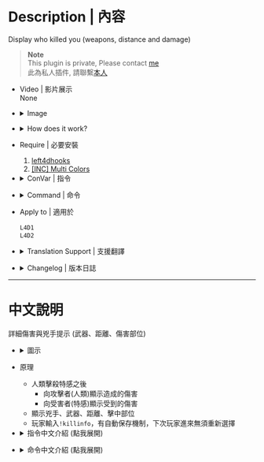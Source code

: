 # Description | 內容
Display who killed you (weapons, distance and damage)

> __Note__ <br/>
This plugin is private, Please contact [me](https://github.com/fbef0102/Game-Private_Plugin#私人插件列表-private-plugins-list)<br/>
此為私人插件, 請聯繫[本人](https://github.com/fbef0102/Game-Private_Plugin#私人插件列表-private-plugins-list)

* Video | 影片展示
<br>None

* <details><summary>Image</summary>

    <br/>![l4d_who_kill_you_1](image/l4d_who_kill_you_1.jpg)
    <br/>![l4d_who_kill_you_2](image/l4d_who_kill_you_2.gif)
    <br/>![l4d_who_kill_you_3](image/l4d_who_kill_you_3.gif)
    <br/>![l4d_who_kill_you_4](image/l4d_who_kill_you_4.jpg)
</details>

* <details><summary>How does it work?</summary>

    * After Survivor Killed Special Infected
        * Display damage done to attacker
        * Display damage received to victim
    * Display murder name、weapon、distance、hit group
    * Type ```!killinfo```, Save settings with cookie. Player will have same settings if rejoin server next time.
</details>

* Require | 必要安裝
    1. [left4dhooks](https://forums.alliedmods.net/showthread.php?t=321696)
    2. [[INC] Multi Colors](https://github.com/fbef0102/L4D1_2-Plugins/releases/tag/Multi-Colors)

* <details><summary>ConVar | 指令</summary>

    * cfg/sourcemod/l4d_who_kill_you.cfg
        ```php
        // 0=Plugin off, 1=Plugin on.
        l4d_who_kill_you_enable "1"

        // If 1, display damage kill info to survivor(attacker) when kill SI
        l4d_who_kill_you_display_to_survivor "1"

        // If 1, display damage kill info to infected(victim) when get killed
        l4d_who_kill_you_display_to_infeced "1"

        // (L4D2) Display damage kill info on which zombie class death, 1=Smoker, 2=Boomer, 4=Hunter, 8=Spitter, 16=Jockey, 32=Charger, 64=Tank (0=None, 127=All)
        l4d_who_kill_you_infected_flag "127"

        // (L4D1) Display damage kill info on which zombie class death, 1=Smoker, 2=Boomer, 4=Hunter, 8=Tank (0=None, 15=All)
        l4d_who_kill_you_infected_flag "15"

        // How long damage kill info menu stay?
        l4d_who_kill_you_menu_time "10"

        // If 1, display damage to survivor(attacker) and infected(victim) when hurt everytime
        // For test
        l4d_who_kill_you_display_hurt "0"
        ```
</details>

* <details><summary>Command | 命令</summary>
    
    * **Open menu for kill damage info**
        ```php
        sm_killinfo
        ```
</details>

* Apply to | 適用於
    ```
    L4D1
    L4D2
    ```

* <details><summary>Translation Support | 支援翻譯</summary>

    ```
    English
    繁體中文
    简体中文
    ```
</details>

* <details><summary>Changelog | 版本日誌</summary>

    * v1.1 (2024-8-29)
        * Update cvars
        * Update translation

    * v1.0 (2024-3-9)
        * Initial Release
</details>

- - - -
# 中文說明
詳細傷害與兇手提示 (武器、距離、傷害部位)

* <details><summary>圖示</summary>

    <br/>![zho/l4d_who_kill_you_1](image/zho/l4d_who_kill_you_1.jpg)
    <br/>![zho/l4d_who_kill_you_2](image/zho/l4d_who_kill_you_2.gif)
    <br/>![zho/l4d_who_kill_you_3](image/zho/l4d_who_kill_you_3.gif)
    <br/>![zho/l4d_who_kill_you_4](image/zho/l4d_who_kill_you_4.jpg)
</details>

* 原理
    * 人類擊殺特感之後
        * 向攻擊者(人類)顯示造成的傷害
        * 向受害者(特感)顯示受到的傷害
    * 顯示兇手、武器、距離、擊中部位
    * 玩家輸入```!killinfo```，有自動保存機制，下次玩家進來無須重新選擇

* <details><summary>指令中文介紹 (點我展開)</summary>

    * cfg/sourcemod/l4d_who_kill_you.cfg
        ```php
        // 0=關閉插件, 1=啟動插件
        l4d_who_kill_you_enable "1"

        // 為1時，向攻擊者(人類)顯示造成的詳細傷害
        l4d_who_kill_you_display_to_survivor "1"

        // 為1時，向受害者(特感)顯示受到的詳細傷害
        l4d_who_kill_you_display_to_infeced "1"

        // (L4D2) 哪種特感死亡時顯示詳細傷害, 1=Smoker, 2=Boomer, 4=Hunter, 8=Spitter, 16=Jockey, 32=Charger, 64=Tank (0=沒有, 127=全部)
        l4d_who_kill_you_infected_flag "127"

        // (L4D1) 哪種特感死亡時顯示詳細傷害, 1=Smoker, 2=Boomer, 4=Hunter, 8=Tank (0=沒有, 15=全部)
        l4d_who_kill_you_infected_flag "15"

        // 詳細傷害介面停留顯示多久? (秒)
        l4d_who_kill_you_menu_time "10"

        // 為1時，每次當特感受傷時，向攻擊者(人類)與受害者(特感)顯示受到的傷害
        // 測試用
        l4d_who_kill_you_display_hurt "0"
        ```
</details>

* <details><summary>命令中文介紹 (點我展開)</summary>
    
    * **打開擊殺傷害顯示介面**
        ```php
        sm_killinfo
        ```
</details>